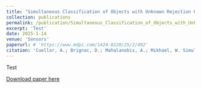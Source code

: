 ```yaml
---
title: "Simultaneous Classification of Objects with Unknown Rejection Using Infra-Red Imagery"
collection: publications
permalink: /publication/Simultaneous_Classification_of_Objects_with_Unknown_Rejection_Using_Infra-Red_Imagery
excerpt: 'Test'
date: 2025-1-14
venue: 'Sensors'
paperurl: # 'https://www.mdpi.com/1424-8220/25/2/492'
citation: 'Cuellar, A.; Brignac, D.; Mahalanobis, A.; Mikhael, W. Simultaneous Classification of Objects with Unknown Rejection (SCOUR) Using Infra-Red Sensor Imagery. Sensors 2025, 25, 492.'
---
```


Test

[Download paper here](http://dannybrig.github.io/files/Simultaneous_Classification_of_Objects_with_Unknown_Rejection_(SCOUR)_Using_Infra-Red_Sensor_Imagery.pdf)